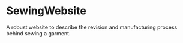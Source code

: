 # SewingWebsite
A robust website to describe the revision and manufacturing process behind sewing a garment.
